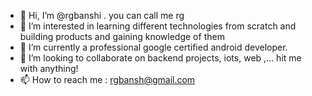 - 👋 Hi, I’m @rgbanshi . you can call me rg
- 👀 I’m interested in learning different technologies from scratch and building products and gaining knowledge of them
- 🌱 I’m currently a professional google certified android developer.
- 💞️ I’m looking to collaborate on backend projects, iots, web ,... hit me with anything!
- 📫 How to reach me  : rgbansh@gmail.com

<!---
rgbanshi/rgbanshi is a ✨ special ✨ repository because its `README.md` (this file) appears on your GitHub profile.
You can click the Preview link to take a look at your changes.
--->
